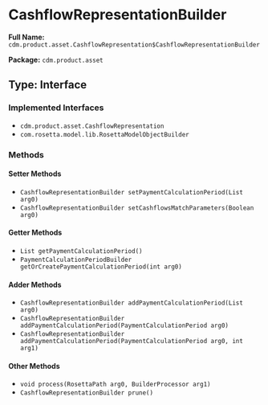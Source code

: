 # CashflowRepresentationBuilder

**Full Name:** `cdm.product.asset.CashflowRepresentation$CashflowRepresentationBuilder`

**Package:** `cdm.product.asset`

## Type: Interface

### Implemented Interfaces

- `cdm.product.asset.CashflowRepresentation`
- `com.rosetta.model.lib.RosettaModelObjectBuilder`

### Methods

#### Setter Methods

- `CashflowRepresentationBuilder setPaymentCalculationPeriod(List arg0)`
- `CashflowRepresentationBuilder setCashflowsMatchParameters(Boolean arg0)`

#### Getter Methods

- `List getPaymentCalculationPeriod()`
- `PaymentCalculationPeriodBuilder getOrCreatePaymentCalculationPeriod(int arg0)`

#### Adder Methods

- `CashflowRepresentationBuilder addPaymentCalculationPeriod(List arg0)`
- `CashflowRepresentationBuilder addPaymentCalculationPeriod(PaymentCalculationPeriod arg0)`
- `CashflowRepresentationBuilder addPaymentCalculationPeriod(PaymentCalculationPeriod arg0, int arg1)`

#### Other Methods

- `void process(RosettaPath arg0, BuilderProcessor arg1)`
- `CashflowRepresentationBuilder prune()`

